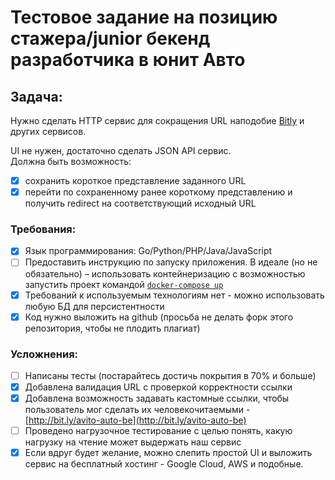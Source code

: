 # Тестовое задание на позицию стажера/junior бекенд разработчика в юнит Авто

## Задача:

Нужно сделать HTTP сервис для сокращения URL наподобие [Bitly](https://bitly.com/) и других сервисов.

UI не нужен, достаточно сделать JSON API сервис.  
Должна быть возможность: 
- [x] сохранить короткое представление заданного URL
- [x] перейти по сохраненному ранее короткому представлению и получить redirect на соответствующий исходный URL

### Требования:

- [x] Язык программирования: Go/Python/PHP/Java/JavaScript
- [ ] Предоставить инструкцию по запуску приложения. В идеале (но не обязательно) – использовать контейнеризацию с возможностью запустить проект командой [`docker-compose up`](https://docs.docker.com/compose/)
- [x] Требований к используемым технологиям нет - можно использовать любую БД для персистентности
- [x] Код нужно выложить на github (просьба не делать форк этого репозитория, чтобы не плодить плагиат)

### Усложнения:

- [ ] Написаны тесты (постарайтесь достичь покрытия в 70% и больше)
- [x] Добавлена валидация URL с проверкой корректности ссылки
- [x] Добавлена возможность задавать кастомные ссылки, чтобы пользователь мог сделать их человекочитаемыми - [http://bit.ly/avito-auto-be](http://bit.ly/avito-auto-be)
- [ ] Проведено нагрузочное тестирование с целью понять, какую нагрузку на чтение может выдержать наш сервис
- [x] Если вдруг будет желание, можно слепить простой UI и выложить сервис на бесплатный хостинг - Google Cloud, AWS и подобные.
